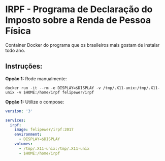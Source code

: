 # IRPF - Programa de Declaração do Imposto sobre a Renda de Pessoa Física

Container Docker do programa que os brasileiros mais gostam de instalar todo ano.

## Instruções:

**Opção 1:** Rode manualmente:

```
docker run -it --rm -e DISPLAY=$DISPLAY -v /tmp/.X11-unix:/tmp/.X11-unix -v $HOME:/home/irpf felipewer/irpf
```

**Opção 1:** Utilize o compose:

```YAML
version: '3'

services:
  irpf:
    image: felipewer/irpf:2017
    environment:
      - DISPLAY=$DISPLAY
    volumes:
      - /tmp/.X11-unix:/tmp/.X11-unix
      - $HOME:/home/irpf
```
